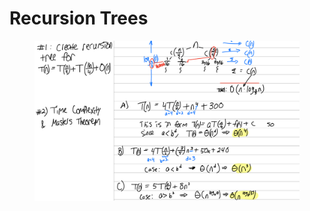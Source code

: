 # Recursion Trees

<figure><img src="../../../.gitbook/assets/image (691).png" alt=""><figcaption></figcaption></figure>
